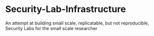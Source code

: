 # Security-Lab-Infrastructure
An attempt at building small scale, replicatable, but not reproducible, Security Labs for the small scale researcher
